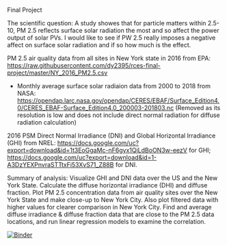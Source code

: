 Final Project 

The scientific question: A study showes that for particle matters within 2.5-10, PM 2.5 reflects surface solar radiation the most and so affect the power output of solar PVs. I would like to see if PW 2.5 really imposes a negative affect on surface  solar radiation and if so how much is the effect. 

PM 2.5 air quality data from all sites in New York state in 2016 from EPA: https://raw.githubusercontent.com/dy2395/rces-final-project/master/NY_2016_PM2.5.csv

* Monthly average surface solar radiaion data from 2000 to 2018 from NASA: https://opendap.larc.nasa.gov/opendap/CERES/EBAF/Surface_Edition4.0/CERES_EBAF-Surface_Edition4.0_200003-201803.nc (Removed as its resolution is low and does not include direct normal radiation for diffuse radiation calculation)

2016 PSM Direct Normal Irradiance (DNI) and Global Horizontal Irradiance (GHI) from NREL: https://docs.google.com/uc?export=download&id=1t3EoGgaMc-nF6gyx1QjLdBoON3w-eezV for GHI; https://docs.google.com/uc?export=download&id=1-A3DzYEXPnvraSTTtxFi53XvS71_Z88B for DNI.


Summary of analysis:
Visualize GHI and DNI data over the US and the New York State. Calculate the diffuse horizontal irradiance (DHI) and diffuse fraction. Plot PM 2.5 concentration data from air quality sites over the New York State and make close-up to New York City. Also plot filtered data with higher values for clearer comparison in New York City. Find and average diffuse irradiance & diffuse fraction data that are close to the PM 2.5 data locations, and run linear regression models to examine the correlation.

[![Binder](https://mybinder.org/badge_logo.svg)](https://mybinder.org/v2/gh/dy2395/rces-final-project/HEAD)